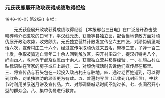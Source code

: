 ### 元氏获鹿展开政攻获得成绩取得经验

1946-10-05
第2版()
专栏：

　　元氏获鹿展开政攻获得成绩取得经验
    【本报邢台三日电】在广泛展开游击战粉碎蒋介石进攻的口号下，平汉线元氏、获鹿等县独立营，配合当地党政方面对顽伪展开政治攻势，收效颇大。元氏独立营共计散发宣传品六五四张，对顽伪碉堡喊话六次，宣传村庄二十六个，经过宣传争取顽伪过来五名，带枪三支，子弹一百二十发，争取被骗逃亡青年二十余人回到解放区，突开村庄四个，捉汉奸特务八个，奸商四人，教育伪干部及伪属四十余人。获鹿独立营并获得经验：一、在顽占村庄贴标语贴在官家的房子或庙上最好。二、对顽伪喊话时告诉他们宣传品在那里。三、将宣传品与石头包在一起投入敌占村庄与驻地。四、通过老百姓送到，可以得到收条，对单独驻防的顽军更为有效。五、普遍的写信（已收到几封回信），中秋节时利用关系送月饼及宣传品。六、对顽碉堡喊话时间不能过长。七、夜间召开小型的群众会。八、集中伪属进行教育。
